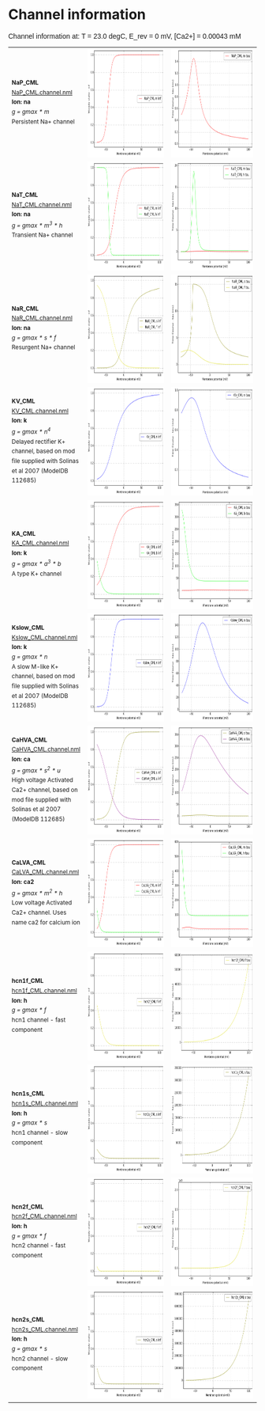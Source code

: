 Channel information
===================
    
<p style="font-family:arial">Channel information at: T = 23.0 degC, E_rev = 0 mV, [Ca2+] = 0.00043 mM</p>

<table>
    <tr>
<td width="120px">
            <sup><b>NaP_CML</b><br/>
            <a href="../NaP_CML.channel.nml">NaP_CML.channel.nml</a><br/>
            <b>Ion: na</b><br/>
            <i>g = gmax * m </i><br/>
            Persistent Na+ channel</sup>
</td>
<td>
<a href="NaP_CML.inf.png"><img alt="NaP_CML steady state" src="NaP_CML.inf.png" height="220"/></a>
</td>
<td>
<a href="NaP_CML.tau.png"><img alt="NaP_CML time course" src="NaP_CML.tau.png" height="220"/></a>
</td>
</tr>
    <tr>
<td width="120px">
            <sup><b>NaT_CML</b><br/>
            <a href="../NaT_CML.channel.nml">NaT_CML.channel.nml</a><br/>
            <b>Ion: na</b><br/>
            <i>g = gmax * m<sup>3</sup> * h </i><br/>
            Transient Na+ channel</sup>
</td>
<td>
<a href="NaT_CML.inf.png"><img alt="NaT_CML steady state" src="NaT_CML.inf.png" height="220"/></a>
</td>
<td>
<a href="NaT_CML.tau.png"><img alt="NaT_CML time course" src="NaT_CML.tau.png" height="220"/></a>
</td>
</tr>
    <tr>
<td width="120px">
            <sup><b>NaR_CML</b><br/>
            <a href="../NaR_CML.channel.nml">NaR_CML.channel.nml</a><br/>
            <b>Ion: na</b><br/>
            <i>g = gmax * s * f </i><br/>
            Resurgent Na+ channel</sup>
</td>
<td>
<a href="NaR_CML.inf.png"><img alt="NaR_CML steady state" src="NaR_CML.inf.png" height="220"/></a>
</td>
<td>
<a href="NaR_CML.tau.png"><img alt="NaR_CML time course" src="NaR_CML.tau.png" height="220"/></a>
</td>
</tr>
    <tr>
<td width="120px">
            <sup><b>KV_CML</b><br/>
            <a href="../KV_CML.channel.nml">KV_CML.channel.nml</a><br/>
            <b>Ion: k</b><br/>
            <i>g = gmax * n<sup>4</sup> </i><br/>
            Delayed rectifier K+ channel, based on mod file supplied with Solinas et al 2007 (ModelDB 112685)</sup>
</td>
<td>
<a href="KV_CML.inf.png"><img alt="KV_CML steady state" src="KV_CML.inf.png" height="220"/></a>
</td>
<td>
<a href="KV_CML.tau.png"><img alt="KV_CML time course" src="KV_CML.tau.png" height="220"/></a>
</td>
</tr>
    <tr>
<td width="120px">
            <sup><b>KA_CML</b><br/>
            <a href="../KA_CML.channel.nml">KA_CML.channel.nml</a><br/>
            <b>Ion: k</b><br/>
            <i>g = gmax * a<sup>3</sup> * b </i><br/>
            A type K+ channel</sup>
</td>
<td>
<a href="KA_CML.inf.png"><img alt="KA_CML steady state" src="KA_CML.inf.png" height="220"/></a>
</td>
<td>
<a href="KA_CML.tau.png"><img alt="KA_CML time course" src="KA_CML.tau.png" height="220"/></a>
</td>
</tr>
    <tr>
<td width="120px">
            <sup><b>Kslow_CML</b><br/>
            <a href="../Kslow_CML.channel.nml">Kslow_CML.channel.nml</a><br/>
            <b>Ion: k</b><br/>
            <i>g = gmax * n </i><br/>
            A slow M-like K+ channel, based on mod file supplied with Solinas et al 2007 (ModelDB 112685)</sup>
</td>
<td>
<a href="Kslow_CML.inf.png"><img alt="Kslow_CML steady state" src="Kslow_CML.inf.png" height="220"/></a>
</td>
<td>
<a href="Kslow_CML.tau.png"><img alt="Kslow_CML time course" src="Kslow_CML.tau.png" height="220"/></a>
</td>
</tr>
    <tr>
<td width="120px">
            <sup><b>CaHVA_CML</b><br/>
            <a href="../CaHVA_CML.channel.nml">CaHVA_CML.channel.nml</a><br/>
            <b>Ion: ca</b><br/>
            <i>g = gmax * s<sup>2</sup> * u </i><br/>
            High voltage Activated Ca2+ channel, based on mod file supplied with Solinas et al 2007 (ModelDB 112685)</sup>
</td>
<td>
<a href="CaHVA_CML.inf.png"><img alt="CaHVA_CML steady state" src="CaHVA_CML.inf.png" height="220"/></a>
</td>
<td>
<a href="CaHVA_CML.tau.png"><img alt="CaHVA_CML time course" src="CaHVA_CML.tau.png" height="220"/></a>
</td>
</tr>
    <tr>
<td width="120px">
            <sup><b>CaLVA_CML</b><br/>
            <a href="../CaLVA_CML.channel.nml">CaLVA_CML.channel.nml</a><br/>
            <b>Ion: ca2</b><br/>
            <i>g = gmax * m<sup>2</sup> * h </i><br/>
            Low voltage Activated Ca2+ channel. Uses name ca2 for calcium ion</sup>
</td>
<td>
<a href="CaLVA_CML.inf.png"><img alt="CaLVA_CML steady state" src="CaLVA_CML.inf.png" height="220"/></a>
</td>
<td>
<a href="CaLVA_CML.tau.png"><img alt="CaLVA_CML time course" src="CaLVA_CML.tau.png" height="220"/></a>
</td>
</tr>
    <tr>
<td width="120px">
            <sup><b>hcn1f_CML</b><br/>
            <a href="../hcn1f_CML.channel.nml">hcn1f_CML.channel.nml</a><br/>
            <b>Ion: h</b><br/>
            <i>g = gmax * f </i><br/>
            hcn1 channel - fast component</sup>
</td>
<td>
<a href="hcn1f_CML.inf.png"><img alt="hcn1f_CML steady state" src="hcn1f_CML.inf.png" height="220"/></a>
</td>
<td>
<a href="hcn1f_CML.tau.png"><img alt="hcn1f_CML time course" src="hcn1f_CML.tau.png" height="220"/></a>
</td>
</tr>
    <tr>
<td width="120px">
            <sup><b>hcn1s_CML</b><br/>
            <a href="../hcn1s_CML.channel.nml">hcn1s_CML.channel.nml</a><br/>
            <b>Ion: h</b><br/>
            <i>g = gmax * s </i><br/>
            hcn1 channel - slow component</sup>
</td>
<td>
<a href="hcn1s_CML.inf.png"><img alt="hcn1s_CML steady state" src="hcn1s_CML.inf.png" height="220"/></a>
</td>
<td>
<a href="hcn1s_CML.tau.png"><img alt="hcn1s_CML time course" src="hcn1s_CML.tau.png" height="220"/></a>
</td>
</tr>
    <tr>
<td width="120px">
            <sup><b>hcn2f_CML</b><br/>
            <a href="../hcn2f_CML.channel.nml">hcn2f_CML.channel.nml</a><br/>
            <b>Ion: h</b><br/>
            <i>g = gmax * f </i><br/>
            hcn2 channel - fast component</sup>
</td>
<td>
<a href="hcn2f_CML.inf.png"><img alt="hcn2f_CML steady state" src="hcn2f_CML.inf.png" height="220"/></a>
</td>
<td>
<a href="hcn2f_CML.tau.png"><img alt="hcn2f_CML time course" src="hcn2f_CML.tau.png" height="220"/></a>
</td>
</tr>
    <tr>
<td width="120px">
            <sup><b>hcn2s_CML</b><br/>
            <a href="../hcn2s_CML.channel.nml">hcn2s_CML.channel.nml</a><br/>
            <b>Ion: h</b><br/>
            <i>g = gmax * s </i><br/>
            hcn2 channel - slow component</sup>
</td>
<td>
<a href="hcn2s_CML.inf.png"><img alt="hcn2s_CML steady state" src="hcn2s_CML.inf.png" height="220"/></a>
</td>
<td>
<a href="hcn2s_CML.tau.png"><img alt="hcn2s_CML time course" src="hcn2s_CML.tau.png" height="220"/></a>
</td>
</tr>
</table>

